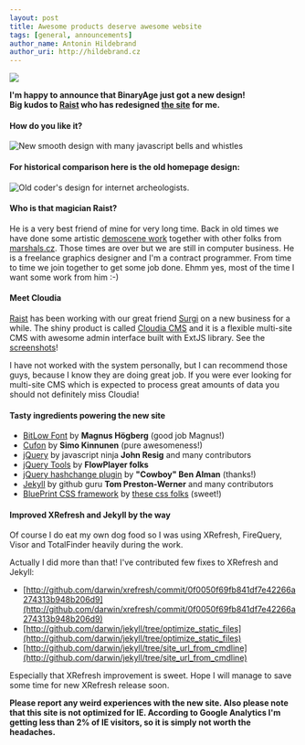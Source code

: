 ```yaml
---
layout: post
title: Awesome products deserve awesome website
tags: [general, announcements]
author_name: Antonin Hildebrand
author_uri: http://hildebrand.cz
---
```


<img src="{{site.url}}/shared/img/icons/binaryage-badge-64.png" class="intro-icon"/>

**I'm happy to announce that BinaryAge just got a new design!<br/>Big kudos to <a href="http://raist.cz">Raist</a> who has redesigned [the site](http://binaryage.com) for me.**

#### How do you like it?

<img class="clear blog-image-full-border" src="{{site.url}}/images/binaryage-redesign.png" title="New smooth design with many javascript bells and whistles">

#### For historical comparison here is the old homepage design:

<img class="clear blog-image-full-border" src="{{site.url}}/images/binaryage-old-design.png" title="Old coder's design for internet archeologists.">

#### Who is that magician Raist?

He is a very best friend of mine for very long time. Back in old times we have done some artistic [demoscene work](http://hildebrand.cz/marshals-web) together with other folks from <a href="http://marshals.cz/">marshals.cz</a>. Those times are over but we are still in computer business. He is a freelance graphics designer and I'm a contract programmer. From time to time we join together to get some job done. Ehmm yes, most of the time I want some work from him :-)

#### Meet Cloudia

[Raist](http://raist.cz) has been working with our great friend [Surgi](http://webaplications.com) on a new business for a while. The shiny product is called [Cloudia CMS](http://www.cloudia.cz/eng) and it is a flexible multi-site CMS with awesome admin interface built with ExtJS library. See the [screenshots](http://www.cloudia.cz/eng)!

I have not worked with the system personally, but I can recommend those guys, because I know they are doing great job. If you were ever looking for multi-site CMS which is expected to process great amounts of data you should not definitely miss Cloudia!

#### Tasty ingredients powering the new site

* [BitLow Font](http://www.dafont.com/bit-low.font) by **Magnus Högberg** (good job Magnus!)
* [Cufon](http://github.com/sorccu/cufon) by **Simo Kinnunen** (pure awesomeness!)
* [jQuery](http://jquery.com) by javascript ninja **John Resig** and many contributors
* [jQuery Tools](http://flowplayer.org/tools/index.html) by **FlowPlayer folks**
* [jQuery hashchange plugin](http://benalman.com/projects/jquery-hashchange-plugin) by **"Cowboy" Ben Alman** (thanks!)
* [Jekyll](http://github.com/mojombo/jekyll) by github guru **Tom Preston-Werner** and many contributors
* [BluePrint CSS framework](http://www.blueprintcss.org) by [these css folks](http://github.com/joshuaclayton/blueprint-css/blob/master/AUTHORS.textile) (sweet!)

#### Improved XRefresh and Jekyll by the way

Of course I do eat my own dog food so I was using XRefresh, FireQuery, Visor and TotalFinder heavily during the work. 

Actually I did more than that! I've contributed few fixes to XRefresh and Jekyll:

* [http://github.com/darwin/xrefresh/commit/0f0050f69fb841df7e42266a274313b948b206d9](http://github.com/darwin/xrefresh/commit/0f0050f69fb841df7e42266a274313b948b206d9)
* [http://github.com/darwin/jekyll/tree/optimize_static_files](http://github.com/darwin/jekyll/tree/optimize_static_files)
* [http://github.com/darwin/jekyll/tree/site_url_from_cmdline](http://github.com/darwin/jekyll/tree/site_url_from_cmdline)

Especially that XRefresh improvement is sweet. Hope I will manage to save some time for new XRefresh release soon.

**Please report any weird experiences with the new site. Also please note that this site is not optimized for IE. According to Google Analytics I'm getting less than 2% of IE visitors, so it is simply not worth the headaches.**